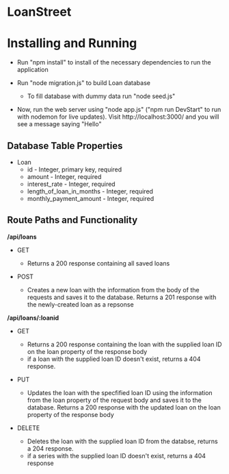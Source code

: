 # LoanStreet

# Installing and Running

- Run "npm install" to install of the necessary dependencies to run the application
- Run "node migration.js" to build Loan database

  - To fill database with dummy data run "node seed.js"

- Now, run the web server using "node app.js" ("npm run DevStart" to run with nodemon for live updates). Visit http://localhost:3000/ and you will see a message saying "Hello"

## Database Table Properties

- Loan
  - id - Integer, primary key, required
  - amount - Integer, required
  - interest_rate - Integer, required
  - length_of_loan_in_months - Integer, required
  - monthly_payment_amount - Integer, required

## Route Paths and Functionality

**/api/loans**

- GET
  - Returns a 200 response containing all saved loans

- POST 
  - Creates a new loan with the information from the body of the requests and saves it to the database. Returns a 201 response with the newly-created loan as a repsonse

**/api/loans/:loanid**

- GET

  - Returns a 200 response containing the loan with the supplied loan ID on the loan property of the response body
  - if a loan with the supplied loan ID doesn't exist, returns a 404 response.

- PUT

  - Updates the loan with the specfified loan ID using the information from the loan property of the request body and saves it to the database. Returns a 200 response with the updated loan on the loan property of the response body

- DELETE
  - Deletes the loan with the supplied loan ID from the databse, returns a 204 response.
  - if a series with the supplied loan ID doesn't exist, returns a 404 response
